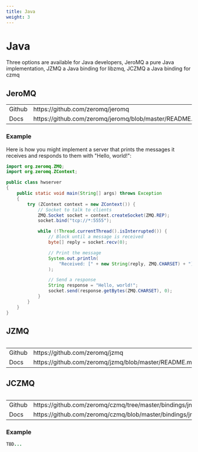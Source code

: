 ```yaml
---
title: Java
weight: 3
---
```


# Java

Three options are available for Java developers, JeroMQ a pure Java
implementation, JZMQ a Java binding for libzmq, JCZMQ a Java binding for czmq

## JeroMQ

<table>
<tr><td>Github</td><td>https://github.com/zeromq/jeromq</td></tr>
<tr><td>Docs</td><td>https://github.com/zeromq/jeromq/blob/master/README.md</td></tr>
<table>

### Example

Here is how you might implement a server that prints the messages it receives
and responds to them with "Hello, world!":

```java
import org.zeromq.ZMQ;
import org.zeromq.ZContext;

public class hwserver
{
    public static void main(String[] args) throws Exception
    {
        try (ZContext context = new ZContext()) {
            // Socket to talk to clients
            ZMQ.Socket socket = context.createSocket(ZMQ.REP);
            socket.bind("tcp://*:5555");

            while (!Thread.currentThread().isInterrupted()) {
                // Block until a message is received
                byte[] reply = socket.recv(0);

                // Print the message
                System.out.println(
                    "Received: [" + new String(reply, ZMQ.CHARSET) + "]"
                );

                // Send a response
                String response = "Hello, world!";
                socket.send(response.getBytes(ZMQ.CHARSET), 0);
            }
        }
    }
}
```

## JZMQ

<table>
<tr><td>Github</td><td>https://github.com/zeromq/jzmq</td></tr>
<tr><td>Docs</td><td>https://github.com/zeromq/jzmq/blob/master/README.md</td></tr>
<table>

## JCZMQ

<table>
<tr><td>Github</td><td>https://github.com/zeromq/czmq/tree/master/bindings/jni</td></tr>
<tr><td>Docs</td><td>https://github.com/zeromq/czmq/blob/master/bindings/jni/README.md</td></tr>
<table>

### Example

```java
TBD...
```
